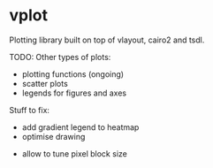 # vplot
Plotting library built on top of vlayout, cairo2 and tsdl.

TODO:
Other types of plots:
- plotting functions (ongoing)
- scatter plots
- legends for figures and axes

Stuff to fix:
- add gradient legend to heatmap
- optimise drawing
+ allow to tune pixel block size